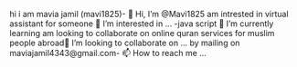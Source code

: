 hi i am mavia jamil (mavi1825)- 👋 Hi, I’m @Mavi1825
am intrested in virtual assistant for someone 👀 I’m interested in ...
-java script 🌱 I’m currently learning
am looking to collaborate on online quran services for muslim people abroad💞️ I’m looking to collaborate on ...
by mailing on maviajamil4343@gmail.com- 📫 How to reach me ...

<!---
Mavi1825/Mavi1825 is a ✨ special ✨ repository because its `README.md` (this file) appears on your GitHub profile.
You can click the Preview link to take a look at your changes.
--->
